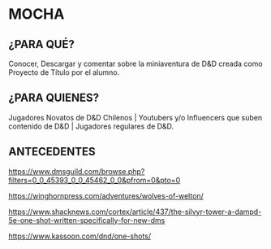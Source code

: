 # MOCHA
## ¿PARA QUÉ?
Conocer, Descargar y comentar sobre la miniaventura de D&amp;D creada como Proyecto de Título por el alumno.

## ¿PARA QUIENES?
Jugadores Novatos de D&amp;D Chilenos | Youtubers y/o Influencers que suben contenido de D&amp;D | Jugadores regulares de D&amp;D.

## ANTECEDENTES
https://www.dmsguild.com/browse.php?filters=0_0_45393_0_0_45462_0_0&pfrom=0&pto=0

https://winghornpress.com/adventures/wolves-of-welton/

https://www.shacknews.com/cortex/article/437/the-silvyr-tower-a-dampd-5e-one-shot-written-specifically-for-new-dms

https://www.kassoon.com/dnd/one-shots/

